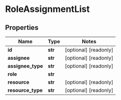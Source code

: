 # RoleAssignmentList

## Properties
Name | Type | Notes
------------ | ------------- | -------------
**id** | **str** | [optional] [readonly]
**assignee** | **str** | [optional] [readonly]
**assignee_type** | **str** | [optional] [readonly]
**role** | **str** |
**resource** | **str** | [optional] [readonly]
**resource_type** | **str** | [optional] [readonly]


